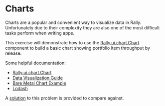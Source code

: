 # Charts

Charts are a popular and convenient way to visualize data in Rally.  Unfortunately due to their complexity they are also one of the most difficult tasks perform when writing apps.

This exercise will demonstrate how to use the [Rally.ui.chart.Chart](http://help.rallydev.com/apps/2.1/doc/#!/api/Rally.ui.chart.Chart) component to build a basic chart showing portfolio item throughput by release.

Some helpful documentation:

* [Rally.ui.chart.Chart](http://help.rallydev.com/apps/2.1/doc/#!/api/Rally.ui.chart.Chart)
* [Data Visualization Guide](https://help.rallydev.com/apps/2.1/doc/#!/guide/data_visualization)
* [Bare Metal Chart Example](https://help.rallydev.com/apps/2.1/doc/#!/example/bare-metal-chart)
* [Lodash](https://help.rallydev.com/apps/2.1/doc/#!/guide/third_party_libs-section-lo-dash-2.4.1)

A [solution](solution/) to this problem is provided to compare against.

